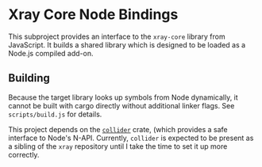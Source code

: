 # Xray Core Node Bindings

This subproject provides an interface to the `xray-core` library from JavaScript. It builds a shared library which is designed to be loaded as a Node.js compiled add-on.

## Building

Because the target library looks up symbols from Node dynamically, it cannot be built with cargo directly without additional linker flags. See `scripts/build.js` for details.

This project depends on the [`collider`](https://github.com/atom/collider) crate, (which provides a safe interface to Node's N-API. Currently, `collider` is expected to be present as a sibling of the `xray` repository until I take the time to set it up more correctly.
